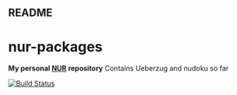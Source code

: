 ## README

# nur-packages

**My personal [NUR](https://github.com/nix-community/NUR) repository**
Contains Ueberzug and nudoku so far

[![Build Status](https://travis-ci.com/ihebchagra/nur-packages.svg?branch=master)](https://travis-ci.com/ihebchagra/nur-packages)
